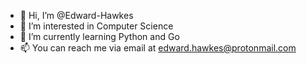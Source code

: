 - 👋 Hi, I’m @Edward-Hawkes
- 👀 I’m interested in Computer Science 
- 🌱 I’m currently learning Python and Go
- 📫 You can reach me via email at edward.hawkes@protonmail.com
